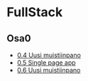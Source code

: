 # FullStack

## Osa0
- [0.4 Uusi muistiinpano](https://github.com/SIholin/FullStack/blob/master/osa0/0.4.png)
- [0.5 Single page app](https://github.com/SIholin/FullStack/blob/master/osa0/0.5.png)
- [0.6 Uusi muistiinpano](https://github.com/SIholin/FullStack/blob/master/osa0/0.6.png)

